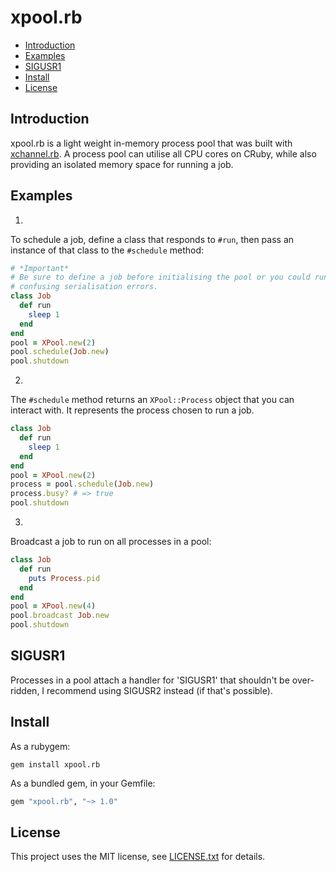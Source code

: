 # xpool.rb

* [Introduction](#introduction)
* [Examples](#examples)
* [SIGUSR1](#SIGUSR1)
* [Install](#install)
* [License](#license)

## <a id='introduction'>Introduction</a>

xpool.rb is a light weight in-memory process pool that was built with [xchannel.rb](https://github.com/r-obert/xchannel.rb).  A process pool can utilise all CPU cores on CRuby, while also providing an isolated memory space for running a job.  

## <a id='examples'>Examples</a>

1.

To schedule a job, define a class that responds to `#run`, then pass an instance
of that class to the `#schedule` method:

```ruby
# *Important*
# Be sure to define a job before initialising the pool or you could run into
# confusing serialisation errors.
class Job
  def run
    sleep 1
  end
end
pool = XPool.new(2)
pool.schedule(Job.new)
pool.shutdown
```

2.

The `#schedule` method returns an `XPool::Process` object that you can interact
with. It represents the process chosen to run a job.

```ruby
class Job
  def run
    sleep 1
  end
end
pool = XPool.new(2)
process = pool.schedule(Job.new)
process.busy? # => true
pool.shutdown
```

3.

Broadcast a job to run on all processes in a pool:

```ruby
class Job
  def run
    puts Process.pid
  end
end
pool = XPool.new(4)
pool.broadcast Job.new
pool.shutdown
```

## <a id='SIGUSR1'>SIGUSR1</a>

Processes in a pool attach a handler for 'SIGUSR1' that shouldn't be over-ridden,
I recommend using SIGUSR2 instead (if that's possible).

## Install

As a rubygem:

    gem install xpool.rb

As a bundled gem, in your Gemfile:

```ruby
gem "xpool.rb", "~> 1.0"
```

## License

This project uses the MIT license, see [LICENSE.txt](./LICENSE.txt) for details.
